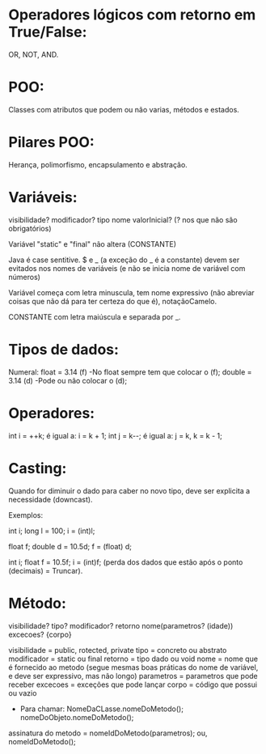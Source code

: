 # Operadores lógicos com retorno em True/False:
OR, NOT, AND.


# POO: 
Classes com atributos que podem ou não varias, métodos e estados.


# Pilares POO: 
Herança, polimorfismo, encapsulamento e abstração.


# Variáveis:
visibilidade? modificador? tipo nome valorInicial? 
(? nos que não são obrigatórios)

Variável "static" e "final" não altera (CONSTANTE)

Java é case sentitive. $ e _ (a exceção do _ é a constante) devem ser evitados nos nomes de variáveis (e não se inicia nome de variável com números)

Variável começa com letra minuscula, tem nome expressivo (não abreviar coisas que não dá para ter certeza do que é), notaçãoCamelo.

CONSTANTE com letra maiúscula e separada por _.

# Tipos de dados: 
Numeral:
float = 3.14 (f) -No float sempre tem que colocar o (f);
double = 3.14 (d) -Pode ou não colocar o (d);



# Operadores:
int i = ++k; é igual a: i = k + 1;
int j = k--; é igual a: j = k, k = k - 1;


# Casting:
Quando for diminuir o dado para caber no novo tipo, deve ser explicita a necessidade (downcast).

Exemplos:

int i;
long l = 100;
i = (int)l;

float f;
double d = 10.5d;
f = (float) d;

int i;
float f = 10.5f;
i = (int)f; (perda dos dados que estão após o ponto (decimais) = Truncar).

# Método:
visibilidade? tipo? modificador? retorno nome(parametros? (idade)) excecoes? {corpo}

visibilidade = public, rotected, private
tipo = concreto ou abstrato
modificador = static ou final
retorno = tipo dado ou void
nome = nome que é fornecido ao metodo (segue mesmas boas práticas do nome de variável, e deve ser expressivo, mas não longo)
parametros = parametros que pode receber
excecoes = exceções que pode lançar
corpo = código que possui ou vazio

- Para chamar:
NomeDaCLasse.nomeDoMetodo();
nomeDoObjeto.nomeDoMetodo();

assinatura do metodo = nomeIdDoMetodo(parametros); ou,
nomeIdDoMetodo();

